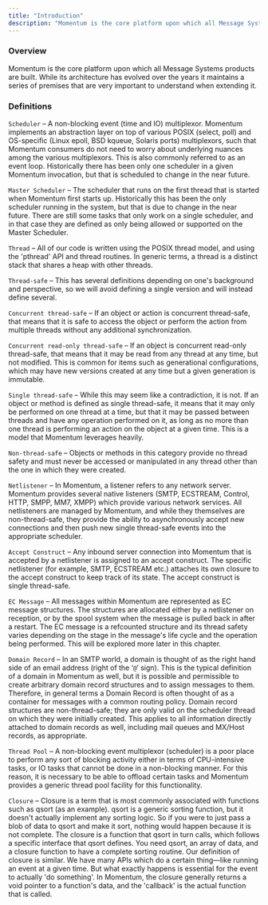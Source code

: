 ```yaml
---
title: "Introduction"
description: "Momentum is the core platform upon which all Message Systems products are built While its architecture has evolved over the years it maintains a series of premises that are very important to understand when extending it Scheduler A non blocking event time and IO multiplexor Momentum implements an abstraction layer..."
---
```


### <a name="arch.summary"></a> Overview

Momentum is the core platform upon which all Message Systems products are built. While its architecture has evolved over the years it maintains a series of premises that are very important to understand when extending it.

### <a name="arch.definitions"></a> Definitions

`Scheduler` – A non-blocking event (time and IO) multiplexor. Momentum implements an abstraction layer on top of various POSIX (select, poll) and OS-specific (Linux epoll, BSD kqueue, Solaris ports) multiplexors, such that Momentum consumers do not need to worry about underlying nuances among the various multiplexors. This is also commonly referred to as an event loop. Historically there has been only one scheduler in a given Momentum invocation, but that is scheduled to change in the near future.

`Master Scheduler` – The scheduler that runs on the first thread that is started when Momentum first starts up. Historically this has been the only scheduler running in the system, but that is due to change in the near future. There are still some tasks that only work on a single scheduler, and in that case they are defined as only being allowed or supported on the Master Scheduler.

`Thread` – All of our code is written using the POSIX thread model, and using the 'pthread' API and thread routines. In generic terms, a thread is a distinct stack that shares a heap with other threads.

`Thread-safe` – This has several definitions depending on one's background and perspective, so we will avoid defining a single version and will instead define several.

`Concurrent thread-safe` – If an object or action is concurrent thread-safe, that means that it is safe to access the object or perform the action from multiple threads without any additional synchronization.

`Concurrent read-only thread-safe` – If an object is concurrent read-only thread-safe, that means that it may be read from any thread at any time, but not modified. This is common for items such as generational configurations, which may have new versions created at any time but a given generation is immutable.

`Single thread-safe` – While this may seem like a contradiction, it is not. If an object or method is defined as single thread-safe, it means that it may only be performed on one thread at a time, but that it may be passed between threads and have any operation performed on it, as long as no more than one thread is performing an action on the object at a given time. This is a model that Momentum leverages heavily.

`Non-thread-safe` – Objects or methods in this category provide no thread safety and must never be accessed or manipulated in any thread other than the one in which they were created.

`Netlistener` – In Momentum, a listener refers to any network server. Momentum provides several native listeners (SMTP, ECSTREAM, Control, HTTP, SMPP, MM7, XMPP) which provide various network services. All netlisteners are managed by Momentum, and while they themselves are non-thread-safe, they provide the ability to asynchronously accept new connections and then push new single thread-safe events into the appropriate scheduler.

`Accept Construct` – Any inbound server connection into Momentum that is accepted by a netlistener is assigned to an accept construct. The specific netlistener (for example, SMTP, ECSTREAM etc.) attaches its own closure to the accept construct to keep track of its state. The accept construct is single thread-safe.

`EC Message` – All messages within Momentum are represented as EC message structures. The structures are allocated either by a netlistener on reception, or by the spool system when the message is pulled back in after a restart. The EC message is a refcounted structure and its thread safety varies depending on the stage in the message's life cycle and the operation being performed. This will be explored more later in this chapter.

`Domain Record` – In an SMTP world, a domain is thought of as the right hand side of an email address (right of the ‘`@`’ sign). This is the typical definition of a domain in Momentum as well, but it is possible and permissible to create arbitrary domain record structures and to assign messages to them. Therefore, in general terms a Domain Record is often thought of as a container for messages with a common routing policy. Domain record structures are non-thread-safe; they are only valid on the scheduler thread on which they were initially created. This applies to all information directly attached to domain records as well, including mail queues and MX/Host records, as appropriate.

`Thread Pool` – A non-blocking event multiplexor (scheduler) is a poor place to perform any sort of blocking activity either in terms of CPU-intensive tasks, or IO tasks that cannot be done in a non-blocking manner. For this reason, it is necessary to be able to offload certain tasks and Momentum provides a generic thread pool facility for this functionality.

`Closure` – Closure is a term that is most commonly associated with functions such as qsort (as an example). qsort is a generic sorting function, but it doesn't actually implement any sorting logic. So if you were to just pass a blob of data to qsort and make it sort, nothing would happen because it is not complete. The closure is a function that qsort in turn calls, which follows a specific interface that qsort defines. You need qsort, an array of data, and a closure function to have a complete sorting routine. Our definition of closure is similar. We have many APIs which do a certain thing—like running an event at a given time. But what exactly happens is essential for the event to actually 'do something'. In Momentum, the closure generally returns a void pointer to a function's data, and the 'callback' is the actual function that is called.